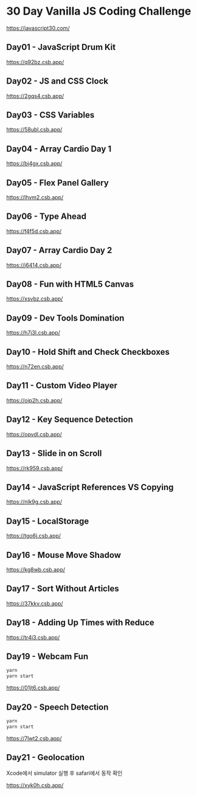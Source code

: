 # 30 Day Vanilla JS Coding Challenge

<https://javascript30.com/>

## Day01 - JavaScript Drum Kit

<https://q92bz.csb.app/>

## Day02 - JS and CSS Clock

<https://2gqs4.csb.app/>

## Day03 - CSS Variables

<https://58ubl.csb.app/>

## Day04 - Array Cardio Day 1

<https://bj4gx.csb.app/>

## Day05 - Flex Panel Gallery

<https://lhvm2.csb.app/>

## Day06 - Type Ahead

<https://f4f5d.csb.app/>

## Day07 - Array Cardio Day 2

<https://j6414.csb.app/>

## Day08 - Fun with HTML5 Canvas

<https://xsvbz.csb.app/>

## Day09 - Dev Tools Domination

<https://h7j3l.csb.app/>

## Day10 - Hold Shift and Check Checkboxes

<https://n72en.csb.app/>

## Day11 - Custom Video Player

<https://oip2h.csb.app/>

## Day12 - Key Sequence Detection

<https://opvdl.csb.app/>

## Day13 - Slide in on Scroll

<https://rk959.csb.app/>

## Day14 - JavaScript References VS Copying

<https://nlk9g.csb.app/>

## Day15 - LocalStorage

<https://tgo6j.csb.app/>

## Day16 - Mouse Move Shadow

<https://kg8wb.csb.app/>

## Day17 - Sort Without Articles

<https://37kkv.csb.app/>

## Day18 - Adding Up Times with Reduce

<https://tr4i3.csb.app/>

## Day19 - Webcam Fun

```javascript
yarn
yarn start
```

<https://01jt6.csb.app/>

## Day20 - Speech Detection

```javascript
yarn
yarn start
```

<https://7lwt2.csb.app/>

## Day21 - Geolocation

Xcode에서 simulator 실행 후 safari에서 동작 확인

<https://xyk0h.csb.app/>
